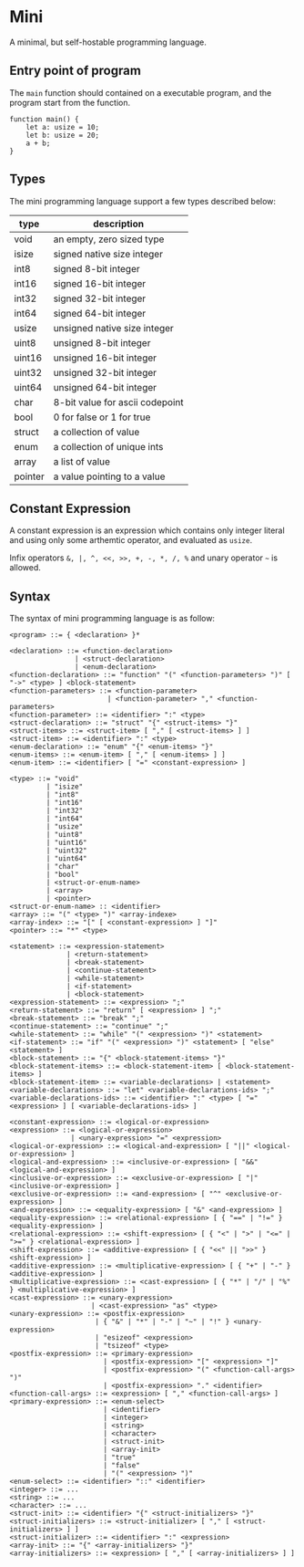 # Mini

A minimal, but self-hostable programming language.

## Entry point of program

The `main` function should contained on a executable program, and the program start from the function.

```
function main() {
    let a: usize = 10;
    let b: usize = 20;
    a + b;
}
```

## Types

The mini programming language support a few types described below:

| type    | description                     |
| ------- | ------------------------------- |
| void    | an empty, zero sized type       |
| isize   | signed native size integer      |
| int8    | signed 8-bit integer            |
| int16   | signed 16-bit integer           |
| int32   | signed 32-bit integer           |
| int64   | signed 64-bit integer           |
| usize   | unsigned native size integer    |
| uint8   | unsigned 8-bit integer          |
| uint16  | unsigned 16-bit integer         |
| uint32  | unsigned 32-bit integer         |
| uint64  | unsigned 64-bit integer         |
| char    | 8-bit value for ascii codepoint |
| bool    | 0 for false or 1 for true       |
| struct  | a collection of value           |
| enum    | a collection of unique ints     |
| array   | a list of value                 |
| pointer | a value pointing to a value     |

## Constant Expression

A constant expression is an expression which contains only integer literal and using only some arthemtic operator, and evaluated as `usize`.

Infix operators `&, |, ^, <<, >>, +, -, *, /, %` and unary operator `~` is allowed.

## Syntax

The syntax of mini programming language is as follow:

```
<program> ::= { <declaration> }*

<declaration> ::= <function-declaration>
                | <struct-declaration>
                | <enum-declaration>
<function-declaration> ::= "function" "(" <function-parameters> ")" [ "->" <type> ] <block-statement>
<function-parameters> ::= <function-parameter>
                        | <function-parameter> "," <function-parameters>
<function-parameter> ::= <identifier> ":" <type>
<struct-declaration> ::= "struct" "{" <struct-items> "}"
<struct-items> ::= <struct-item> [ "," [ <struct-items> ] ]
<struct-item> ::= <identifier> ":" <type>
<enum-declaration> ::= "enum" "{" <enum-items> "}"
<enum-items> ::= <enum-item> [ "," [ <enum-items> ] ]
<enum-item> ::= <identifier> [ "=" <constant-expression> ]

<type> ::= "void"
         | "isize"
         | "int8"
         | "int16"
         | "int32"
         | "int64"
         | "usize"
         | "uint8"
         | "uint16"
         | "uint32"
         | "uint64"
         | "char"
         | "bool"
         | <struct-or-enum-name>
         | <array>
         | <pointer>
<struct-or-enum-name> :: <identifier>
<array> ::= "(" <type> ")" <array-indexe>
<array-index> ::= "[" [ <constant-expression> ] "]"
<pointer> ::= "*" <type>

<statement> ::= <expression-statement>
              | <return-statement>
              | <break-statement>
              | <continue-statement>
              | <while-statement>
              | <if-statement>
              | <block-statement>
<expression-statement> ::= <expression> ";"
<return-statement> ::= "return" [ <expression> ] ";"
<break-statement> ::= "break" ";"
<continue-statement> ::= "continue" ";"
<while-statement> ::= "while" "(" <expression> ")" <statement>
<if-statement> ::= "if" "(" <expression> ")" <statement> [ "else" <statement> ]
<block-statement> ::= "{" <block-statement-items> "}"
<block-statement-items> ::= <block-statement-item> [ <block-statement-items> ]
<block-statement-item> ::= <variable-declarations> | <statement>
<variable-declarations> ::= "let" <variable-declarations-ids> ";"
<variable-declarations-ids> ::= <identifier> ":" <type> [ "=" <expression> ] [ <variable-declarations-ids> ]

<constant-expression> ::= <logical-or-expression>
<expression> ::= <logical-or-expression>
               | <unary-expression> "=" <expression>
<logical-or-expression> ::= <logical-and-expression> [ "||" <logical-or-expression> ]
<logical-and-expression> ::= <inclusive-or-expression> [ "&&" <logical-and-expression> ]
<inclusive-or-expression> ::= <exclusive-or-expression> [ "|" <inclusive-or-expression> ]
<exclusive-or-expression> ::= <and-expression> [ "^" <exclusive-or-expression> ]
<and-expression> ::= <equality-expression> [ "&" <and-expression> ]
<equality-expression> ::= <relational-expression> [ { "==" | "!=" } <equality-expression> ]
<relational-expression> ::= <shift-expression> [ { "<" | ">" | "<=" | ">=" } <relational-expression> ]
<shift-expression> ::= <additive-expression> [ { "<<" || ">>" } <shift-expression> ]
<additive-expression> ::= <multiplicative-expression> [ { "+" | "-" } <additive-expression> ]
<multiplicative-expression> ::= <cast-expression> [ { "*" | "/" | "%" } <multiplicative-expression> ]
<cast-expression> ::= <unary-expression>
                    | <cast-expression> "as" <type>
<unary-expression> ::= <postfix-expression>
                     | { "&" | "*" | "-" | "~" | "!" } <unary-expression>
                     | "esizeof" <expression>
                     | "tsizeof" <type>
<postfix-expression> ::= <primary-expression>
                       | <postfix-expression> "[" <expression> "]"
                       | <postfix-expression> "(" <function-call-args> ")"
                       | <postfix-expression> "." <identifier>
<function-call-args> ::= <expression> [ "," <function-call-args> ]
<primary-expression> ::= <enum-select>
                       | <identifier>
                       | <integer>
                       | <string>
                       | <character>
                       | <struct-init>
                       | <array-init>
                       | "true"
                       | "false"
                       | "(" <expression> ")"
<enum-select> ::= <identifier> "::" <identifier>
<integer> ::= ...
<string> ::= ...
<character> ::= ...
<struct-init> ::= <identifier> "{" <struct-initializers> "}"
<struct-initializers> ::= <struct-initializer> [ "," [ <struct-initializers> ] ]
<struct-initializer> ::= <identifier> ":" <expression>
<array-init> ::= "{" <array-initializers> "}"
<array-initializers> ::= <expression> [ "," [ <array-initializers> ] ]
```
